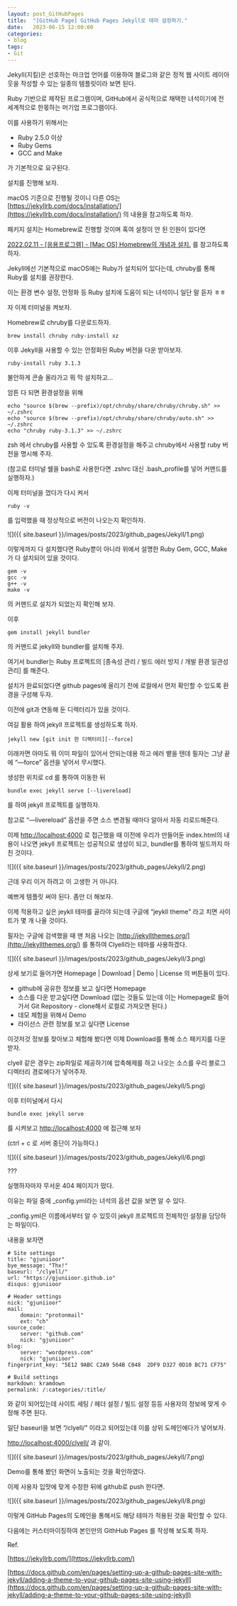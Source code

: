 ```yaml
---
layout: post_GitHubPages
title:	"[GitHub Page] GitHub Pages Jekyll로 테마 설정하기."
date:	2023-06-15 12:00:00
categories:
- blog
tags:
- Git
---
```


Jekyll(지킬)은 선호하는 마크업 언어를 이용하여 블로그와 같은 정적 웹 사이트 레이아웃을 작성할 수 있는 일종의 템플릿이라 보면 된다.

Ruby 기반으로 제작된 프로그램이며, GitHub에서 공식적으로 채택한 녀석이기에 전 세계적으로 한몫하는 머기업 프로그램이다.

이를 사용하기 위해서는

-   Ruby 2.5.0 이상
-   Ruby Gems
-   GCC and Make

가 기본적으로 요구된다.

설치를 진행해 보자.

macOS 기준으로 진행될 것이니 다른 OS는 [https://jekyllrb.com/docs/installation/](https://jekyllrb.com/docs/installation/) 의 내용을 참고하도록 하자.

패키지 설치는 Homebrew로 진행할 것이며 혹여 설정이 안 된 인원이 있다면

[2022.02.11 - \[응용프로그램\] - \[Mac OS\] Homebrew의 개념과 설치.](https://jaehoonman.tistory.com/7)
를 참고하도록 하자.

Jekyll에선 기본적으로 macOS에는 Ruby가 설치되어 있다는데, chruby를 통해 Ruby를 설치를 권장한다.

이는 환경 변수 설정, 안정화 등 Ruby 설치에 도움이 되는 녀석이니 일단 말 듣자 ㅎㅎ

자 이제 터미널을 켜보자.


Homebrew로 chruby를 다운로드하자.

```
brew install chruby ruby-install xz
```

이후 Jekyll을 사용할 수 있는 안정화된 Ruby 버전을 다운 받아보자.

```
ruby-install ruby 3.1.3
```

불안하게 콘솔 올라가고 뭐 막 설치하고…

암튼 다 되면 환경설정을 위해

```
echo "source $(brew --prefix)/opt/chruby/share/chruby/chruby.sh" >> ~/.zshrc
echo "source $(brew --prefix)/opt/chruby/share/chruby/auto.sh" >> ~/.zshrc
echo "chruby ruby-3.1.3" >> ~/.zshrc
```

zsh 에서 chruby를 사용할 수 있도록 환경설정을 해주고 chruby에서 사용할 ruby 버전을 명시해 주자.

(참고로 터미널 쉘을 bash로 사용한다면 .zshrc 대신 .bash\_profile를 넣어 커맨드를 실행하자.)

이제 터미널을 껐다가 다시 켜서

```
ruby -v
```

를 입력했을 때 정상적으로 버전이 나오는지 확인하자.

![]({{ site.baseurl }}/images/posts/2023/github_pages/Jekyll/1.png)

이렇게까지 다 설치했다면 Ruby뿐이 아니라 위에서 설명한 Ruby Gem, GCC, Make 가 다 설치되어 있을 것이다.

```
gem -v
gcc -v
g++ -v
make -v
```

의 커맨드로 설치가 되었는지 확인해 보자.

이후

```
gem install jekyll bundler
```

의 커맨드로 jekyll와 bundler를 설치해 주자.

여기서 bundler는 Ruby 프로젝트의 \[종속성 관리 / 빌드 에러 방지 / 개발 환경 일관성 관리\] 를 해준다.

설치가 완료되었다면 github pages에 올리기 전에 로컬에서 먼저 확인할 수 있도록 환경을 구성해 두자.

이전에 git과 연동해 둔 디렉터리가 있을 것이다.

여길 활용 하여 jekyll 프로젝트를 생성하도록 하자.

```
jekyll new [git init 한 디렉터리][--force]
```

이래카면 아마도 뭐 이미 파일이 있어서 안되는데용 하고 에러 뱉을 텐데 필자는 그냥 끝에 “—force” 옵션을 넣어서 무시했다.

생성한 위치로 cd 를 통하여 이동한 뒤

```
bundle exec jekyll serve [--livereload]
```

를 하여 jekyll 프로젝트를 실행하자.

참고로 “—livereload” 옵션을 주면 소스 변경될 때마다 알아서 자동 리로드해준다.

이제 [http://localhost:4000](http://localhost:4000) 로 접근했을 때 이전에 우리가 만들어둔 index.html의 내용이 나오면 jekyll 프로젝트는 성공적으로 생성이 되고, bundler를 통하여 빌드까지 마친 것이다.

![]({{ site.baseurl }}/images/posts/2023/github_pages/Jekyll/2.png)

근데 우리 이거 하려고 이 고생한 거 아니다.

예쁘게 템플릿 써야 된다. 좀만 더 해보자.

이제 적용하고 싶은 jeykll 테마를 골라야 되는데 구글에 “jeykll theme” 라고 치면 사이트가 몇 개 나올 것이다.

필자는 구글에 검색했을 때 맨 처음 나오는 [http://jekyllthemes.org/](http://jekyllthemes.org/) 를 통하여 Clyell라는 테마를 사용하겠다.

![]({{ site.baseurl }}/images/posts/2023/github_pages/Jekyll/3.png)

상세 보기로 들어가면 Homepage | Download | Demo | License 의 버튼들이 있다.

-   github에 공유한 정보를 보고 싶다면 Homepage
-   소스를 다운 받고싶다면 Download (없는 것들도 있는데 이는 Homepage로 들어가서 Git Repository - clone해서 로컬로 가져오면 된다.)
-   데모 체험을 위해서 Demo
-   라이선스 관련 정보를 보고 싶다면 License

이것저것 정보를 찾아보고 체험해 봤다면 이제 Download를 통해 소스 패키지를 다운받자.

clyell 같은 경우는 zip파일로 제공하기에 압축해제를 하고 나오는 소스를 우리 블로그 디렉터리 경로에다가 넣어주자.

![]({{ site.baseurl }}/images/posts/2023/github_pages/Jekyll/5.png)

이후 터미널에서 다시

```
bundle exec jekyll serve
```

를 시켜보고 [http://localhost:4000](http://localhost:4000) 에 접근해 보자

(ctrl + c 로 서버 중단이 가능하다.)

![]({{ site.baseurl }}/images/posts/2023/github_pages/Jekyll/6.png)

???

실행하자마자 무서운 404 페이지가 떴다.

이유는 파일 중에 \_config.yml라는 녀석의 옵션 값을 보면 알 수 있다.

\_config.yml은 이름에서부터 알 수 있듯이 jekyll 프로젝트의 전체적인 설정을 담당하는 파일이다.

내용을 보자면

```
# Site settings
title: "gjuniioor"
bye_message: "Thx!"
baseurl: "/clyell/"
url: "https://gjuniioor.github.io"
disqus: gjuniioor

# Header settings
nick: "gjuniioor"
mail:
    domain: "protonmail"
    ext: "ch"
source_code:
    server: "github.com"
    nick: "gjuniioor"
blog:
    server: "wordpress.com"
    nick: "gjuniioor"
fingerprint_key: "5E12 9ABC C2A9 564B C048  2DF9 D327 0D10 BC71 CF75"

# Build settings
markdown: kramdown
permalink: /:categories/:title/
```

와 같이 되어있는데 사이트 세팅 / 헤더 설정 / 빌드 설정 등등 사용자의 정보에 맞게 수정해 주면 된다.

일단 baseurl을 보면 “/clyell/” 이라고 되어있는데 이를 상위 도메인에다가 넣어보자.

[http://localhost:4000/clyell/](http://localhost:4000/clyell/) 과 같이.

![]({{ site.baseurl }}/images/posts/2023/github_pages/Jekyll/7.png)

Demo를 통해 봤던 화면이 노출되는 것을 확인하였다.

이제 사용자 입맛에 맞게 수정한 뒤에 github로 push 한다면.

![]({{ site.baseurl }}/images/posts/2023/github_pages/Jekyll/8.png)

이렇게 GitHub Pages의 도메인을 통해서도 해당 테마가 적용된 것을 확인할 수 있다.

다음에는 커스터마이징하여 본인만의 GithHub Pages 를 작성해 보도록 하자.

Ref.

[https://jekyllrb.com/](https://jekyllrb.com/)

[https://docs.github.com/en/pages/setting-up-a-github-pages-site-with-jekyll/adding-a-theme-to-your-github-pages-site-using-jekyll](https://docs.github.com/en/pages/setting-up-a-github-pages-site-with-jekyll/adding-a-theme-to-your-github-pages-site-using-jekyll)